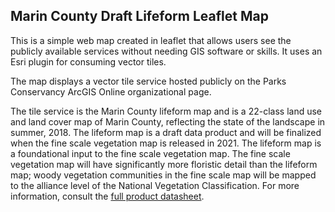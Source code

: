 ## Marin County Draft Lifeform Leaflet Map
This is a simple web map created in leaflet that allows users see the publicly available services without needing GIS software or skills. It uses an Esri plugin for consuming vector tiles. 

The map displays a vector tile service hosted publicly on the Parks Conservancy ArcGIS Online organizational page. 

The tile service is the Marin County lifeform map and is a 22-class land use and land cover map of Marin County, reflecting the state of the landscape in summer, 2018. The lifeform map is a draft data product and will be finalized when the fine scale vegetation map is released in 2021. The lifeform map is a foundational input to the fine scale vegetation map. The fine scale vegetation map will have significantly more floristic detail than the lifeform map; woody vegetation communities in the fine scale map will be mapped to the alliance level of the National Vegetation Classification. For more information, consult the [full product datasheet](https://vegmap.press/lifeform_datasheet).
